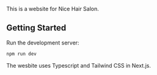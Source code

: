 This is a website for Nice Hair Salon.

## Getting Started

Run the development server:

```bash
npm run dev
```

The wesbite uses Typescript and Tailwind CSS in Next.js. 